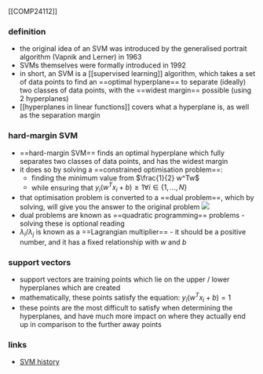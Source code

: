 [[COMP24112]]

### definition
- the original idea of an SVM was introduced by the generalised portrait algorithm (Vapnik and Lerner) in 1963
- SVMs themselves were formally introduced in 1992
- in short, an SVM is a [[supervised learning]] algorithm, which takes a set of data points to find an ==optimal hyperplane== to separate (ideally) two classes of data points, with the ==widest margin== possible (using 2 hyperplanes)
- [[hyperplanes in linear functions]] covers what a hyperplane is, as well as the separation margin

### hard-margin SVM
- ==hard-margin SVM== finds an optimal hyperplane which fully separates two classes of data points, and has the widest margin
- it does so by solving a ==constrained optimisation problem==:
	- finding the minimum value from $\frac{1}{2} w^Tw$
	- while ensuring that $y_i(w^Tx_i + b)\geq 1 \forall i \in \{1,...,N\}$
- that optimisation problem is converted to a ==dual problem==, which by solving, will give you the answer to the original problem
![](https://i.imgur.com/vddFofO.png)
- dual problems are known as ==quadratic programming== problems - solving these is optional reading
- $\lambda_i$/$\lambda_j$ is known as a ==Lagrangian multiplier== - it should be a positive number, and it has a fixed relationship with $w$ and $b$

### support vectors
- support vectors are training points which lie on the upper / lower hyperplanes which are created 
- mathematically, these points satisfy the equation: $y_i(w^Tx_i + b) = 1$
- these points are the most difficult to satisfy when determining the hyperplanes, and have much more impact on where they actually end up in comparison to the further away points

### links
- [SVM history](http://www.svms.org/history.html)